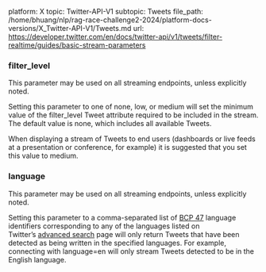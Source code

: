 platform: X
topic: Twitter-API-V1
subtopic: Tweets
file_path: /home/bhuang/nlp/rag-race-challenge2-2024/platform-docs-versions/X_Twitter-API-V1/Tweets.md
url: https://developer.twitter.com/en/docs/twitter-api/v1/tweets/filter-realtime/guides/basic-stream-parameters

### filter\_level

This parameter may be used on all streaming endpoints, unless explicitly noted.

Setting this parameter to one of none, low, or medium will set the minimum value of the filter\_level Tweet attribute required to be included in the stream. The default value is none, which includes all available Tweets.

When displaying a stream of Tweets to end users (dashboards or live feeds at a presentation or conference, for example) it is suggested that you set this value to medium.

### language

This parameter may be used on all streaming endpoints, unless explicitly noted.

Setting this parameter to a comma-separated list of [BCP 47](http://tools.ietf.org/html/bcp47) language identifiers corresponding to any of the languages listed on Twitter’s [advanced search](https://twitter.com/search-advanced) page will only return Tweets that have been detected as being written in the specified languages. For example, connecting with language=en will only stream Tweets detected to be in the English language.